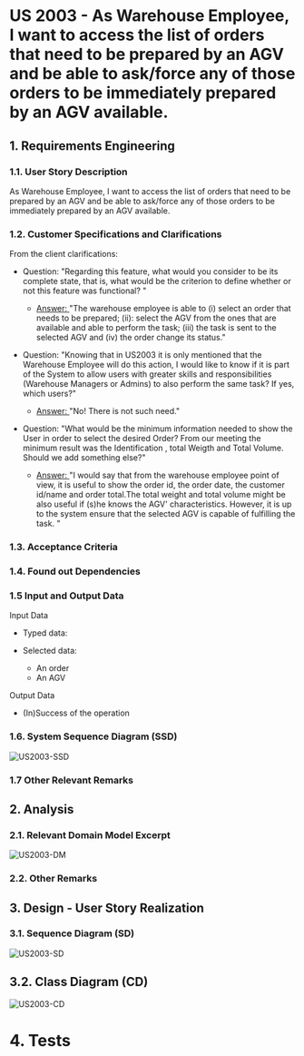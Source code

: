 # US 2003 - As Warehouse Employee, I want to access the list of orders that need to be prepared by an AGV and be able to ask/force any of those orders to be immediately prepared by an AGV available.

## 1. Requirements Engineering

### 1.1. User Story Description

As Warehouse Employee, I want to access the list of orders that need to be prepared by an AGV and be able to ask/force any of those orders to be immediately prepared by an AGV available.

### 1.2. Customer Specifications and Clarifications

From the client clarifications:

* Question: "Regarding this feature, what would you consider to be its complete state, that is, what would be the criterion to define whether or not this feature was functional? "
  * [Answer: ](https://moodle.isep.ipp.pt/mod/forum/discuss.php?d=16290) "The warehouse employee is able to (i) select an order that needs to be prepared; (ii): select the AGV from the ones that are available and able to perform the task; (iii) the task is sent to the selected AGV and (iv) the order change its status."

* Question: "Knowing that in US2003 it is only mentioned that the Warehouse Employee will do this action, I would like to know if it is part of the System to allow users with greater skills and responsibilities (Warehouse Managers or Admins) to also perform the same task? If yes, which users?"
  * [Answer: ](https://moodle.isep.ipp.pt/mod/forum/discuss.php?d=16291) "No! There is not such need."

* Question: "What would be the minimum information needed to show the User in order to select the desired Order? From our meeting the minimum result was the Identification , total Weigth and Total Volume. Should we add something else?"
    * [Answer: ](https://moodle.isep.ipp.pt/mod/forum/discuss.php?d=16480) "I would say that from the warehouse employee point of view, it is useful to show the order id, the order date, the customer id/name and order total.The total weight and total volume might be also useful if (s)he knows the AGV' characteristics. However, it is up to the system ensure that the selected AGV is capable of fulfilling the task. "
    

### 1.3. Acceptance Criteria


### 1.4. Found out Dependencies


### 1.5 Input and Output Data


Input Data

* Typed data:


* Selected data:
    * An order 
    * An AGV

Output Data

* (In)Success of the operation


### 1.6. System Sequence Diagram (SSD)


![US2003-SSD](US2003_SSD.svg)


### 1.7 Other Relevant Remarks


## 2. Analysis

### 2.1. Relevant Domain Model Excerpt

![US2003-DM](US2003_DM.svg)

### 2.2. Other Remarks



## 3. Design - User Story Realization

### 3.1. Sequence Diagram (SD)


![US2003-SD](US2003_SD.svg)

## 3.2. Class Diagram (CD)


![US2003-CD](US2003_CD.svg)

# 4. Tests



